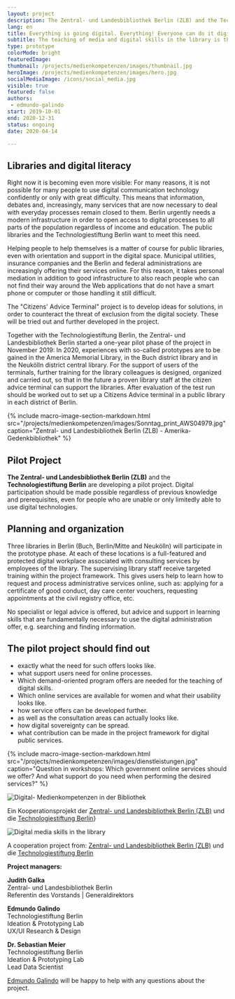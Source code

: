 ```yaml
---
layout: project
description: The Zentral- und Landesbibliothek Berlin (ZLB) and the Technologiestiftung Berlin are jointly developing a pilot project with the aim of imparting basic knowledge of media and digital skills to citizens, so that citizens can complete the increasing range of services offered by government services safely and independently, while ensuring full social participation, wherever it relies on digital processes.
lang: en
title: Everything is going digital. Everything! Everyone can do it digitally. Everyone?
subtitle: The teaching of media and digital skills in the library is the goal of the joint pilot project by the Central and State Library Berlin (ZLB) and the Berlin Technology Foundation.
type: prototype
colorMode: bright
featuredImage: 
thumbnail: /projects/medienkompetenzen/images/thumbnail.jpg
heroImage: /projects/medienkompetenzen/images/hero.jpg
socialMediaImage: /icons/social_media.jpg
visible: true
featured: false
authors: 
 - edmundo-galindo
start: 2019-10-01
end: 2020-12-31
status: ongoing
date: 2020-04-14

---
```


## Libraries and digital literacy

Right now it is becoming even more visible: For many reasons, it is not possible for many people to use digital communication technology confidently or only with great difficulty. This means that information, debates and, increasingly, many services that are now necessary to deal with everyday processes remain closed to them. Berlin urgently needs a modern infrastructure in order to open access to digital processes to all parts of the population regardless of income and education. The public libraries and the Technologiestiftung Berlin want to meet this need.

Helping people to help themselves is a matter of course for public libraries, even with orientation and support in the digital space. Municipal utilities, insurance companies and the Berlin and federal administrations are increasingly offering their services online. For this reason, it takes personal mediation in addition to good infrastructure to also reach people who can not find their way around the Web applications that do not have a smart phone or computer or those handling it still difficult.

The "Citizens' Advice Terminal" project is to develop ideas for solutions, in order to counteract the threat of exclusion from the digital society. These will be tried out and further developed in the project.

Together with the Technologiestiftung Berlin, the Zentral- und Landesbibliothek Berlin started a one-year pilot phase of the project in November 2019: In 2020, experiences with so-called prototypes are to be gained in the America Memorial Library, in the Buch district library and in the Neukölln district central library. For the support of users of the terminals, further training for the library colleagues is designed, organized and carried out, so that in the future a proven library staff at the citizen advice terminal can support the libraries. After evaluation of the test run should be worked out to set up a Citizens Advice terminal in a public library in each district of Berlin.

{% include macro-image-section-markdown.html src="/projects/medienkompetenzen/images/Sonntag_print_AWS04979.jpg" caption="Zentral- und Landesbibliothek Berlin (ZLB) - Amerika-Gedenkbibliothek" %}

## Pilot Project

**The Zentral- und Landesbibliothek Berlin (ZLB)** and the **Technologiestiftung Berlin** are developing a pilot project. Digital participation should be made possible regardless of previous knowledge and prerequisites, even for people who are unable or only limitedly able to use digital technologies.

## Planning and organization

Three libraries in Berlin (Buch, Berlin/Mitte and Neukölln) will participate in the prototype phase. At each of these locations is a full-featured and protected digital workplace associated with consulting services by employees of the library. The supervising library staff receive targeted training within the project framework. This gives users help to learn how to request and process administrative services online, such as: applying for a certificate of good conduct, day care center vouchers, requesting appointments at the civil registry office, etc.

No specialist or legal advice is offered, but advice and support in learning skills that are fundamentally necessary to use the digital administration offer, e.g. searching and finding information.

## The pilot project should find out

- exactly what the need for such offers looks like.
- what support users need for online processes.
- Which demand-oriented program offers are needed for the teaching of digital skills.
- Which online services are available for women and what their usability looks like.
- how service offers can be developed further.
- as well as the consultation areas can actually looks like.
- how digital sovereignty can be spread.
- what contribution can be made in the project framework for digital public services.

{% include macro-image-section-markdown.html src="/projects/medienkompetenzen/images/dienstleistungen.jpg" caption="Question in workshops: Which government online services should we offer? And what support do you need when performing the desired services?" %}

![Digital- Medienkompetenzen in der Bibliothek](/projects/medienkompetenzen/images/thumbnail.jpg)

Ein Kooperationsprojekt der [Zentral- und Landesbibliothek Berlin (ZLB)](https://www.zlb.de/) und die [Technologiestiftung Berlin](https://www.technologiestiftung-berlin.de/de/startseite/)}

![Digital media skills in the library](/projects/medienkompetenzen/images/thumbnail.jpg)

A cooperation project from: 
[Zentral- und Landesbibliothek Berlin (ZLB)](https://www.zlb.de/) und die [Technologiestiftung Berlin](https://www.technologiestiftung-berlin.de/de/startseite/)

**Project managers:**

**Judith Galka**  
Zentral- und Landesbibliothek Berlin  
Referentin des Vorstands | Generaldirektors

**Edmundo Galindo**  
Technologiestiftung Berlin  
Ideation & Prototyping Lab  
UX/UI Research & Design

**Dr. Sebastian Meier**  
Technologiestiftung Berlin  
Ideation & Prototyping Lab  
Lead Data Scientist

[Edmundo Galindo](mailto:galindo@technologiestiftung-berlin.de) will be happy to help with any questions about the project.
